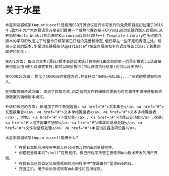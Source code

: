 # 关于水星

    水星浏览器框架(Aquariuscef)是使用BSD开源协议进行许可发行的免费项目最初创建于2016年,致力于为广大的易语言开发者们提供一个成熟可靠的基于Chromium浏览器的嵌入式框架,从开始的Hello Webkit到后来的Kirinoium以及E(CEF++) Template Library在历经前几版本的学习和改进之下时至今日框架虽已日趋的完善和稳定,但仍存在一些不足和青涩之处。相较于之前的版本,水星浏览器框架(Aquariuscef)在业务框架和事务调度等部分进行了着重的改进和优化;
    
    在API方面: 取网页文本/源码/脚本表达式求值计算等API由之前的单一的异步模式(无法直接获得返回值)改为双模式支持,即可以同步执行(可以获得执行结果)也可以异步执行。
    
    在COOKIE方面: 优化了COOKIE的管理方式,并支持以"NAME=VALUE;..."形式的项提取和写入。
    
    在抓取页面资源方面: 改进了抓取方式,由之前的文件转储模式更新为可在事件中直接获取到资源数据的镜像副本模式。
    
    升级和改进的方面: 新增加了四个数据容器: <a href="#">文本集合</a>、<a href="#">长整数集合</a>、<a href="#">文本单维键值表</a>、<a href="#">文本多维键值表</a> , 增加: <a href='#'>下载功能</a> , <a href='#'>代理认证功能</a> ,改进: <a href='#'>浏览器事件通知</a>、<a href="#">脚本对话框处理</a>、<a href="#">文件对话框处理</a>、<a href="#">丰富浏览器选项设置</a>。
    
    水星浏览器框架(Aquariuscef)能做什么?
    
        * 在现有本机应用程序中嵌入符合HTML5的Web浏览器控件。
        * 创建轻量级本机“shell”应用程序，该应用程序托管主要使用Web技术开发的用户界面。
        * 在具有自己的自定义绘图框架的应用程序中“在屏幕外”呈现Web内容。
        * 充当主机，用于自动测试现有Web属性和应用程序。
    
